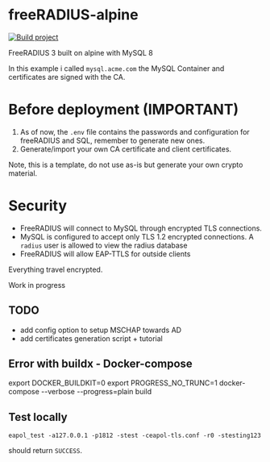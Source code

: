 # freeRADIUS-alpine
[![Build project](https://github.com/bestrocker221/freeRADIUS-alpine/actions/workflows/github-actions-demo.yml/badge.svg)](https://github.com/bestrocker221/freeRADIUS-alpine/actions/workflows/github-actions-demo.yml)

FreeRADIUS 3 built on alpine with MySQL 8

In this example i called `mysql.acme.com` the MySQL Container and certificates are signed with the CA.

# Before deployment (IMPORTANT)
1. As of now, the `.env` file contains the passwords and configuration for freeRADIUS and SQL, remember to generate new ones.
2. Generate/import your own CA certificate and client certificates.

Note, this is a template, do not use as-is but generate your own crypto material.

# Security
- FreeRADIUS will connect to MySQL through encrypted TLS connections.
- MySQL is configured to accept only TLS 1.2 encrypted connections. A `radius` user is allowed to view the radius database
- FreeRADIUS will allow EAP-TTLS for outside clients

Everything travel encrypted.

Work in progress

## TODO
- add config option to setup MSCHAP towards AD
- add certificates generation script + tutorial

## Error with buildx - Docker-compose
export DOCKER_BUILDKIT=0 
export PROGRESS_NO_TRUNC=1
docker-compose  --verbose --progress=plain build

## Test locally
`eapol_test -a127.0.0.1 -p1812 -stest -ceapol-tls.conf -r0 -stesting123`

should return `SUCCESS`.
